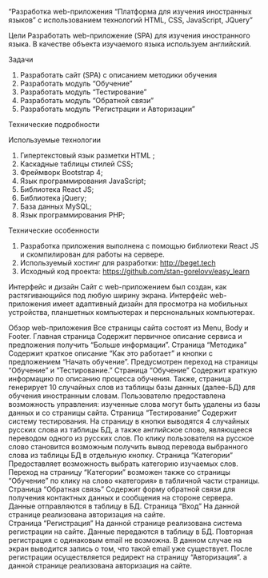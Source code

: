“Разработка web-приложения “Платформа для изучения иностранных языков” с использованием технологий HTML, CSS, JavaScript, JQuery”

Цели
Разработать web-приложение (SPA) для изучения иностранного языка. В качестве объекта изучаемого языка используем английский.

Задачи
1.	Разработать сайт (SPA) с описанием методики обучения
2.	Разработать модуль “Обучение”
3.	Разработать модуль “Тестирование”
4.	Разработать модуль “Обратной связи”
5.	Разработать модуль “Регистрации и Авторизации” 
      
Технические подробности
     
Используемые технологии
1.	Гипертекстовый язык разметки HTML ;
2.	Каскадные таблицы стилей CSS;
3.	Фреймворк Bootstrap 4;
4.	Язык программирования JavaScript;
5.	Библиотека React JS;
6.	Библиотека jQuery;
7.	База данных MySQL;
8.	Язык программирования PHP; 
      
Технические особенности
1.	Разработка приложения выполнена с помощью библиотеки React JS и скомпилирован для работы на сервере.
2.	Используемый хостинг для разработки:  http://beget.tech
3.	Исходный код проекта: https://github.com/stan-gorelovv/easy_learn
      

Интерфейс и дизайн
      Сайт с web-приложением был создан, как растягивающийся под любую
      ширину экрана. Интерфейс web-приложения имеет адаптивный дизайн для просмотра на мобильных устройства, планшетных компьютерах и перснональных компьютерах.
      
Обзор web-приложения
      Все страницы сайта состоят из Menu, Body и Footer.
      Главная страница
      Содержит первичное описание сервиса и предложения получить “Больше информации”.
      Страница “Методика”
      Содержит краткое описание “Как это работает” и кнопки с предложением “Начать обучение”. Предусмотрен переход на страницы “Обучение” и “Тестирование.”
      Страница “Обучение”
      Содержит краткую информацию по описанию процесса обучения.
      Также, страница генерирует 10 случайных слов из таблицы базы данных (далее-БД) для обучения иностранным словам. Пользователю предоставлена возможность управления: изученные слова могут быть удалены из базы данных и со страницы сайта.
      Страница “Тестирование”
      Содержит систему тестирования. На страницу в кнопки выводятся 4 случайных русских слова из таблицы БД, а также английское слово, являющееся переводом одного из русских слов. По клику пользователя на русское слово становится возможным получить вывод перевода выбранного слова из таблицы БД в отдельную кнопку.
      Страница “Категории”
      Предоставляет возможность выбрать категорию изучаемых слов. Переход на страницу “Категории” возможен также со страницы “Обучение” по клику на слово «категория» в табличной части страницы.
      Страница “Обратная связь”
      Содержит форму обратной связи для получения контактных данных и сообщения на стороне сервера. Данные отправляются в таблицу в БД.
      Страница “Вход”
      На данной странице реализована авторизация на сайте.  
      Страница “Регистрация”
      На данной странице реализована система регистрации на сайте. Данные передаются в таблицу в БД. Повторная регистрация с одинаковым email не возможна. В данном случае на экран выводится запись о том, что такой  email уже существует. После регистрации осуществляется редирект на страницу “Авторизация”.
      а данной странице реализована авторизация на сайте.  

